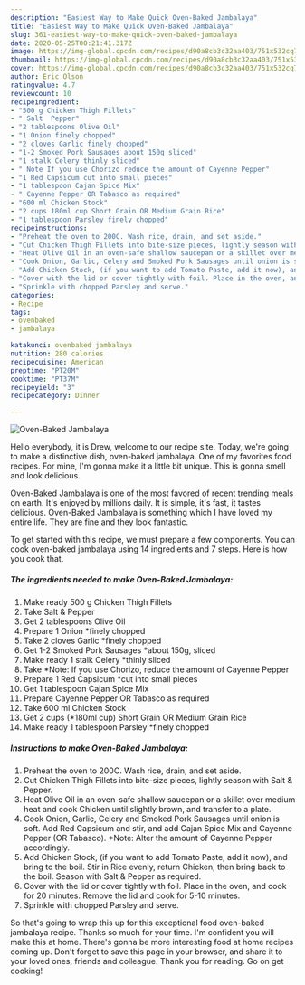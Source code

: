 ```yaml
---
description: "Easiest Way to Make Quick Oven-Baked Jambalaya"
title: "Easiest Way to Make Quick Oven-Baked Jambalaya"
slug: 361-easiest-way-to-make-quick-oven-baked-jambalaya
date: 2020-05-25T00:21:41.317Z
image: https://img-global.cpcdn.com/recipes/d90a8cb3c32aa403/751x532cq70/oven-baked-jambalaya-recipe-main-photo.jpg
thumbnail: https://img-global.cpcdn.com/recipes/d90a8cb3c32aa403/751x532cq70/oven-baked-jambalaya-recipe-main-photo.jpg
cover: https://img-global.cpcdn.com/recipes/d90a8cb3c32aa403/751x532cq70/oven-baked-jambalaya-recipe-main-photo.jpg
author: Eric Olson
ratingvalue: 4.7
reviewcount: 10
recipeingredient:
- "500 g Chicken Thigh Fillets"
- " Salt  Pepper"
- "2 tablespoons Olive Oil"
- "1 Onion finely chopped"
- "2 cloves Garlic finely chopped"
- "1-2 Smoked Pork Sausages about 150g sliced"
- "1 stalk Celery thinly sliced"
- " Note If you use Chorizo reduce the amount of Cayenne Pepper"
- "1 Red Capsicum cut into small pieces"
- "1 tablespoon Cajan Spice Mix"
- " Cayenne Pepper OR Tabasco as required"
- "600 ml Chicken Stock"
- "2 cups 180ml cup Short Grain OR Medium Grain Rice"
- "1 tablespoon Parsley finely chopped"
recipeinstructions:
- "Preheat the oven to 200C. Wash rice, drain, and set aside."
- "Cut Chicken Thigh Fillets into bite-size pieces, lightly season with Salt &amp; Pepper."
- "Heat Olive Oil in an oven-safe shallow saucepan or a skillet over medium heat and cook Chicken until slightly brown, and transfer to a plate."
- "Cook Onion, Garlic, Celery and Smoked Pork Sausages until onion is soft. Add Red Capsicum and stir, and add Cajan Spice Mix and Cayenne Pepper (OR Tabasco). *Note: Alter the amount of Cayenne Pepper accordingly."
- "Add Chicken Stock, (if you want to add Tomato Paste, add it now), and bring to the boil. Stir in Rice evenly, return Chicken, then bring back to the boil. Season with Salt &amp; Pepper as required."
- "Cover with the lid or cover tightly with foil. Place in the oven, and cook for 20 minutes. Remove the lid and cook for 5-10 minutes."
- "Sprinkle with chopped Parsley and serve."
categories:
- Recipe
tags:
- ovenbaked
- jambalaya

katakunci: ovenbaked jambalaya 
nutrition: 280 calories
recipecuisine: American
preptime: "PT20M"
cooktime: "PT37M"
recipeyield: "3"
recipecategory: Dinner

---
```



![Oven-Baked Jambalaya](https://img-global.cpcdn.com/recipes/d90a8cb3c32aa403/751x532cq70/oven-baked-jambalaya-recipe-main-photo.jpg)

Hello everybody, it is Drew, welcome to our recipe site. Today, we're going to make a distinctive dish, oven-baked jambalaya. One of my favorites food recipes. For mine, I'm gonna make it a little bit unique. This is gonna smell and look delicious.



Oven-Baked Jambalaya is one of the most favored of recent trending meals on earth. It's enjoyed by millions daily. It is simple, it's fast, it tastes delicious. Oven-Baked Jambalaya is something which I have loved my entire life. They are fine and they look fantastic.


To get started with this recipe, we must prepare a few components. You can cook oven-baked jambalaya using 14 ingredients and 7 steps. Here is how you cook that.

<!--inarticleads1-->

##### The ingredients needed to make Oven-Baked Jambalaya:

1. Make ready 500 g Chicken Thigh Fillets
1. Take  Salt &amp; Pepper
1. Get 2 tablespoons Olive Oil
1. Prepare 1 Onion *finely chopped
1. Take 2 cloves Garlic *finely chopped
1. Get 1-2 Smoked Pork Sausages *about 150g, sliced
1. Make ready 1 stalk Celery *thinly sliced
1. Take  *Note: If you use Chorizo, reduce the amount of Cayenne Pepper
1. Prepare 1 Red Capsicum *cut into small pieces
1. Get 1 tablespoon Cajan Spice Mix
1. Prepare  Cayenne Pepper OR Tabasco as required
1. Take 600 ml Chicken Stock
1. Get 2 cups (*180ml cup) Short Grain OR Medium Grain Rice
1. Make ready 1 tablespoon Parsley *finely chopped




<!--inarticleads2-->

##### Instructions to make Oven-Baked Jambalaya:

1. Preheat the oven to 200C. Wash rice, drain, and set aside.
1. Cut Chicken Thigh Fillets into bite-size pieces, lightly season with Salt &amp; Pepper.
1. Heat Olive Oil in an oven-safe shallow saucepan or a skillet over medium heat and cook Chicken until slightly brown, and transfer to a plate.
1. Cook Onion, Garlic, Celery and Smoked Pork Sausages until onion is soft. Add Red Capsicum and stir, and add Cajan Spice Mix and Cayenne Pepper (OR Tabasco). *Note: Alter the amount of Cayenne Pepper accordingly.
1. Add Chicken Stock, (if you want to add Tomato Paste, add it now), and bring to the boil. Stir in Rice evenly, return Chicken, then bring back to the boil. Season with Salt &amp; Pepper as required.
1. Cover with the lid or cover tightly with foil. Place in the oven, and cook for 20 minutes. Remove the lid and cook for 5-10 minutes.
1. Sprinkle with chopped Parsley and serve.




So that's going to wrap this up for this exceptional food oven-baked jambalaya recipe. Thanks so much for your time. I'm confident you will make this at home. There's gonna be more interesting food at home recipes coming up. Don't forget to save this page in your browser, and share it to your loved ones, friends and colleague. Thank you for reading. Go on get cooking!
